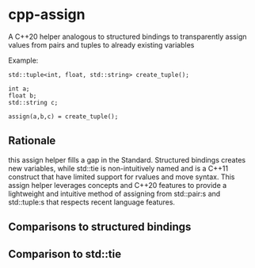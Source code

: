 # cpp-assign
A C++20 helper analogous to structured bindings to transparently assign values from pairs and tuples to already existing variables

Example:

    std::tuple<int, float, std::string> create_tuple();
    
    int a;
    float b;
    std::string c;

    assign(a,b,c) = create_tuple();

## Rationale

this assign helper fills a gap in the Standard. Structured bindings creates new variables, while std::tie is non-intuitively named and is a C++11 construct that have limited support for rvalues and move syntax. This assign helper leverages concepts and C++20 features to provide a lightweight and intuitive method of assigning from std::pair:s and std::tuple:s that respects recent language features.

## Comparisons to structured bindings

## Comparison to std::tie 
